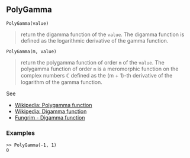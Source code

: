 ## PolyGamma

 
```
PolyGamma(value)
```

> return the digamma function of the `value`. The digamma function is defined as the logarithmic derivative of the gamma function.

```
PolyGamma(m, value)
```

> return the polygamma function of order `m` of the `value`. The polygamma function of order `m` is a meromorphic function on the complex numbers ℂ  defined as the (m + 1)-th derivative of the logarithm of the gamma function.
  
See
* [Wikipedia: Polygamma function](https://en.wikipedia.org/wiki/Polygamma_function)
* [Wikipedia: Digamma function](https://en.wikipedia.org/wiki/Digamma_function)
* [Fungrim - Digamma function](http://fungrim.org/topic/Digamma_function/)

### Examples

```
>> PolyGamma(-1, 1)
0
```
